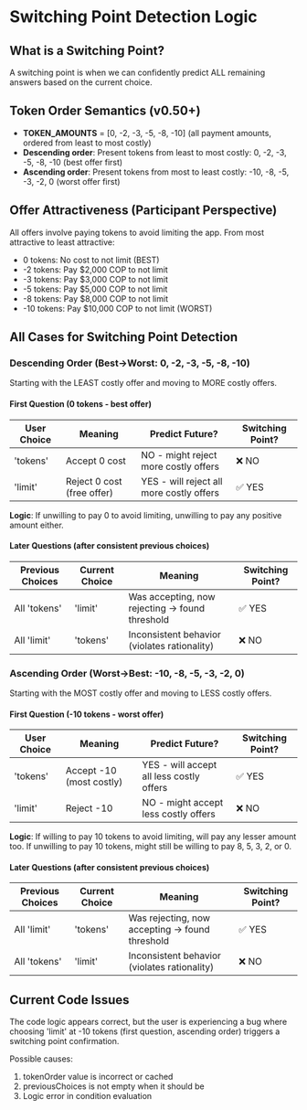 # Switching Point Detection Logic

## What is a Switching Point?

A switching point is when we can confidently predict ALL remaining answers based on the current choice.

## Token Order Semantics (v0.50+)

- **TOKEN_AMOUNTS** = [0, -2, -3, -5, -8, -10] (all payment amounts, ordered from least to most costly)
- **Descending order**: Present tokens from least to most costly: 0, -2, -3, -5, -8, -10 (best offer first)
- **Ascending order**: Present tokens from most to least costly: -10, -8, -5, -3, -2, 0 (worst offer first)

## Offer Attractiveness (Participant Perspective)

All offers involve paying tokens to avoid limiting the app. From most attractive to least attractive:
- 0 tokens: No cost to not limit (BEST)
- -2 tokens: Pay $2,000 COP to not limit
- -3 tokens: Pay $3,000 COP to not limit
- -5 tokens: Pay $5,000 COP to not limit
- -8 tokens: Pay $8,000 COP to not limit
- -10 tokens: Pay $10,000 COP to not limit (WORST)

## All Cases for Switching Point Detection

### Descending Order (Best→Worst: 0, -2, -3, -5, -8, -10)

Starting with the LEAST costly offer and moving to MORE costly offers.

#### First Question (0 tokens - best offer)

| User Choice | Meaning | Predict Future? | Switching Point? |
|-------------|---------|-----------------|------------------|
| 'tokens' | Accept 0 cost | NO - might reject more costly offers | ❌ NO |
| 'limit' | Reject 0 cost (free offer) | YES - will reject all more costly offers | ✅ YES |

**Logic**: If unwilling to pay 0 to avoid limiting, unwilling to pay any positive amount either.

#### Later Questions (after consistent previous choices)

| Previous Choices | Current Choice | Meaning | Switching Point? |
|------------------|----------------|---------|------------------|
| All 'tokens' | 'limit' | Was accepting, now rejecting → found threshold | ✅ YES |
| All 'limit' | 'tokens' | Inconsistent behavior (violates rationality) | ❌ NO |

### Ascending Order (Worst→Best: -10, -8, -5, -3, -2, 0)

Starting with the MOST costly offer and moving to LESS costly offers.

#### First Question (-10 tokens - worst offer)

| User Choice | Meaning | Predict Future? | Switching Point? |
|-------------|---------|-----------------|------------------|
| 'tokens' | Accept -10 (most costly) | YES - will accept all less costly offers | ✅ YES |
| 'limit' | Reject -10 | NO - might accept less costly offers | ❌ NO |

**Logic**: If willing to pay 10 tokens to avoid limiting, will pay any lesser amount too.
If unwilling to pay 10 tokens, might still be willing to pay 8, 5, 3, 2, or 0.

#### Later Questions (after consistent previous choices)

| Previous Choices | Current Choice | Meaning | Switching Point? |
|------------------|----------------|---------|------------------|
| All 'limit' | 'tokens' | Was rejecting, now accepting → found threshold | ✅ YES |
| All 'tokens' | 'limit' | Inconsistent behavior (violates rationality) | ❌ NO |

## Current Code Issues

The code logic appears correct, but the user is experiencing a bug where choosing 'limit' at -10 tokens (first question, ascending order) triggers a switching point confirmation.

Possible causes:
1. tokenOrder value is incorrect or cached
2. previousChoices is not empty when it should be
3. Logic error in condition evaluation
